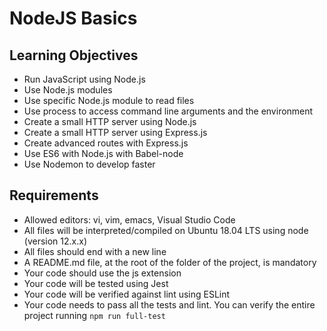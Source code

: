 # NodeJS Basics

## Learning Objectives
- Run JavaScript using Node.js
- Use Node.js modules
- Use specific Node.js module to read files
- Use process to access command line arguments and the environment
- Create a small HTTP server using Node.js
- Create a small HTTP server using Express.js
- Create advanced routes with Express.js
- Use ES6 with Node.js with Babel-node
- Use Nodemon to develop faster

## Requirements
- Allowed editors: vi, vim, emacs, Visual Studio Code
- All files will be interpreted/compiled on Ubuntu 18.04 LTS using node (version 12.x.x)
- All files should end with a new line
- A README.md file, at the root of the folder of the project, is mandatory
- Your code should use the js extension
- Your code will be tested using Jest
- Your code will be verified against lint using ESLint
- Your code needs to pass all the tests and lint. You can verify the entire project running `npm run full-test`
